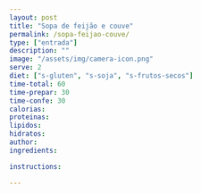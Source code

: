 ```yaml
---
layout: post
title: "Sopa de feijão e couve"
permalink: /sopa-feijao-couve/
type: ["entrada"]
description: ""
image: "/assets/img/camera-icon.png"
serve: 2
diet: ["s-gluten", "s-soja", "s-frutos-secos"]
time-total: 60
time-prepar: 30
time-confe: 30
calorias:
proteinas:
lipidos:
hidratos:
author: 
ingredients:

instructions:

---
```

